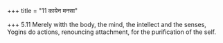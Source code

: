 +++
title = "11 कायेन मनसा"

+++
5.11 Merely witth the body, the mind, the intellect and the senses,
Yogins do actions, renouncing attachment, for the purification of the
self.
